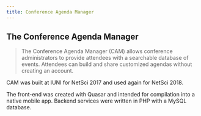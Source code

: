 ```yaml
---
title: Conference Agenda Manager
---
```


## The Conference Agenda Manager

> The Conference Agenda Manager (CAM) allows conference administrators to provide attendees with a searchable database of events. Attendees can build and share customized agendas without creating an account.

CAM was built at IUNI for NetSci 2017 and used again for NetSci 2018.

The front-end was created with Quasar and intended for compilation into a native mobile app. Backend services were written in PHP with a MySQL database.

